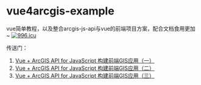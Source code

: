 # vue4arcgis-example
vue简单教程，以及整合arcgis-js-api与vue的前端项目方案，配合文档食用更加~
[![996.icu](https://img.shields.io/badge/link-996.icu-red.svg)](https://996.icu)

传送门：
1. [Vue + ArcGIS API for JavaScript 构建前端GIS应用（一）](https://segmentfault.com/a/1190000019667286)
2. [Vue + ArcGIS API for JavaScript 构建前端GIS应用（二）](https://segmentfault.com/a/1190000022938997)
3. [Vue + ArcGIS API for JavaScript 构建前端GIS应用（三）](https://segmentfault.com/a/1190000022939285)
